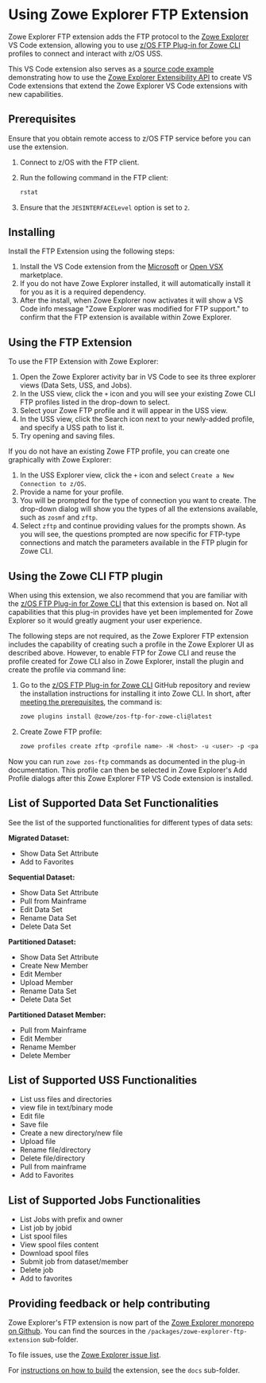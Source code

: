 # Using Zowe Explorer FTP Extension

Zowe Explorer FTP extension adds the FTP protocol to the [Zowe Explorer](https://github.com/zowe/vscode-extension-for-zowe) VS Code extension, allowing you to use [z/OS FTP Plug-in for Zowe CLI](https://github.com/zowe/zowe-cli-ftp-plugin) profiles to connect and interact with z/OS USS.

This VS Code extension also serves as a [source code example](https://github.com/zowe/vscode-extension-for-zowe/tree/main/packages/zowe-explorer-ftp-extension) demonstrating how to use the [Zowe Explorer Extensibility API](https://github.com/zowe/vscode-extension-for-zowe/tree/main/packages/zowe-explorer-api) to create VS Code extensions that extend the Zowe Explorer VS Code extensions with new capabilities.

## Prerequisites

Ensure that you obtain remote access to z/OS FTP service before you can use the extension.

1. Connect to z/OS with the FTP client.
1. Run the following command in the FTP client:

   ```bash
   rstat
   ```

1. Ensure that the `JESINTERFACELevel` option is set to `2`.

## Installing

Install the FTP Extension using the following steps:

1. Install the VS Code extension from the [Microsoft](https://marketplace.visualstudio.com/items?itemName=Zowe.zowe-explorer-ftp-extension) or [Open VSX](https://open-vsx.org/extension/Zowe/zowe-explorer-ftp-extension) marketplace.
2. If you do not have Zowe Explorer installed, it will automatically install it for you as it is a required dependency.
3. After the install, when Zowe Explorer now activates it will show a VS Code info message "Zowe Explorer was modified for FTP support." to confirm that the FTP extension is available within Zowe Explorer.

## Using the FTP Extension

To use the FTP Extension with Zowe Explorer:

1. Open the Zowe Explorer activity bar in VS Code to see its three explorer views (Data Sets, USS, and Jobs).
2. In the USS view, click the `+` icon and you will see your existing Zowe CLI FTP profiles listed in the drop-down to select.
3. Select your Zowe FTP profile and it will appear in the USS view.
4. In the USS view, click the Search icon next to your newly-added profile, and specify a USS path to list it.
5. Try opening and saving files.

If you do not have an existing Zowe FTP profile, you can create one graphically with Zowe Explorer:

1. In the USS Explorer view, click the `+` icon and select `Create a New Connection to z/OS`.
2. Provide a name for your profile.
3. You will be prompted for the type of connection you want to create. The drop-down dialog will show you the types of all the extensions available, such as `zosmf` and `zftp`.
4. Select `zftp` and continue providing values for the prompts shown. As you will see, the questions prompted are now specific for FTP-type connections and match the parameters available in the FTP plugin for Zowe CLI.

## Using the Zowe CLI FTP plugin

When using this extension, we also recommend that you are familiar with the [z/OS FTP Plug-in for Zowe CLI](https://github.com/zowe/zowe-cli-ftp-plugin) that this extension is based on. Not all capabilities that this plug-in provides have yet been implemented for Zowe Explorer so it would greatly augment your user experience.

The following steps are not required, as the Zowe Explorer FTP extension includes the capability of creating such a profile in the Zowe Explorer UI as described above. However, to enable FTP for Zowe CLI and reuse the profile created for Zowe CLI also in Zowe Explorer, install the plugin and create the profile via command line:

1. Go to the [z/OS FTP Plug-in for Zowe CLI](https://github.com/zowe/zowe-cli-ftp-plugin) GitHub repository and review the installation instructions for installing it into Zowe CLI. In short, after [meeting the prerequisites](https://github.com/zowe/zowe-cli-ftp-plugin#software-requirements), the command is:

   ```bash
   zowe plugins install @zowe/zos-ftp-for-zowe-cli@latest
   ```

2. Create Zowe FTP profile:

   ```bash
   zowe profiles create zftp <profile name> -H <host> -u <user> -p <password> -P <port>
   ```

Now you can run `zowe zos-ftp` commands as documented in the plug-in documentation. This profile can then be selected in Zowe Explorer's Add Profile dialogs after this Zowe Explorer FTP VS Code extension is installed.

## List of Supported Data Set Functionalities

See the list of the supported functionalities for different types of data sets:

**Migrated Dataset:**

- Show Data Set Attribute
- Add to Favorites

**Sequential Dataset:**

- Show Data Set Attribute
- Pull from Mainframe
- Edit Data Set
- Rename Data Set
- Delete Data Set

**Partitioned Dataset:**

- Show Data Set Attribute
- Create New Member
- Edit Member
- Upload Member
- Rename Data Set
- Delete Data Set

**Partitioned Dataset Member:**

- Pull from Mainframe
- Edit Member
- Rename Member
- Delete Member

## List of Supported USS Functionalities

- List uss files and directories
- view file in text/binary mode
- Edit file
- Save file
- Create a new directory/new file
- Upload file
- Rename file/directory
- Delete file/directory
- Pull from mainframe
- Add to Favorites

## List of Supported Jobs Functionalities

- List Jobs with prefix and owner
- List job by jobid
- List spool files
- View spool files content
- Download spool files
- Submit job from dataset/member
- Delete job
- Add to favorites

## Providing feedback or help contributing

Zowe Explorer's FTP extension is now part of the [Zowe Explorer monorepo on Github](https://github.com/zowe/vscode-extension-for-zowe). You can find the sources in the `/packages/zowe-explorer-ftp-extension` sub-folder.

To file issues, use the [Zowe Explorer issue list](https://github.com/zowe/vscode-extension-for-zowe/issues).

For [instructions on how to build](https://github.com/zowe/vscode-extension-for-zowe/tree/main/packages/zowe-explorer-ftp-extension/docs/README.md) the extension, see the `docs` sub-folder.